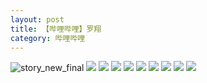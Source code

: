 ```yaml
---
layout: post
title: 【哔哩哔哩】罗翔
category: 哔哩哔哩
---
```

![story_new_final](http://rdr022gcy.hd-bkt.clouddn.com/img/story_new_final_0322.png)
![](http://rc5p5sl4z.hd-bkt.clouddn.com/img/luo-220613-6.jpg)
![](http://rc5p5sl4z.hd-bkt.clouddn.com/img/luo-220613-5.jpg)
![](http://rc5p5sl4z.hd-bkt.clouddn.com/img/luo-220613-4.jpg)
![](http://rc5p5sl4z.hd-bkt.clouddn.com/img/luo-220613-3.jpg)
![](http://rc5p5sl4z.hd-bkt.clouddn.com/img/luo-220613-2.jpg)
![](http://rc5p5sl4z.hd-bkt.clouddn.com/img/luo-220613-1.jpg)
![](http://rc5p5sl4z.hd-bkt.clouddn.com/img/luo-220613-9.jpg)
![](http://rc5p5sl4z.hd-bkt.clouddn.com/img/luo-220613-8.jpg)
![](http://rc5p5sl4z.hd-bkt.clouddn.com/img/luo-220613-7.jpg)
  




